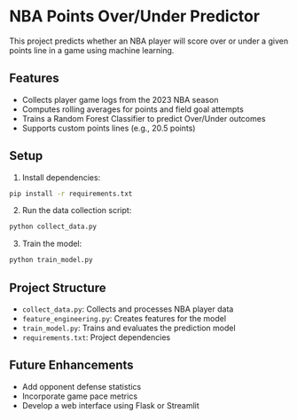 # NBA Points Over/Under Predictor

This project predicts whether an NBA player will score over or under a given points line in a game using machine learning.

## Features
- Collects player game logs from the 2023 NBA season
- Computes rolling averages for points and field goal attempts
- Trains a Random Forest Classifier to predict Over/Under outcomes
- Supports custom points lines (e.g., 20.5 points)

## Setup
1. Install dependencies:
```bash
pip install -r requirements.txt
```

2. Run the data collection script:
```bash
python collect_data.py
```

3. Train the model:
```bash
python train_model.py
```

## Project Structure
- `collect_data.py`: Collects and processes NBA player data
- `feature_engineering.py`: Creates features for the model
- `train_model.py`: Trains and evaluates the prediction model
- `requirements.txt`: Project dependencies

## Future Enhancements
- Add opponent defense statistics
- Incorporate game pace metrics
- Develop a web interface using Flask or Streamlit 